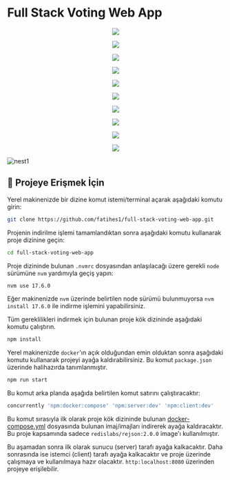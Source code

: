 # Full Stack Voting Web App

<div  align="center">

![](https://img.shields.io/badge/nestjs-E0234E?style=for-the-badge&logo=nestjs&logoColor=white)

![](https://img.shields.io/badge/React-20232A?style=for-the-badge&logo=react&logoColor=61DAFB)

![](https://img.shields.io/badge/redis-%23DD0031.svg?&style=for-the-badge&logo=redis&logoColor=white)

![](https://img.shields.io/badge/Socket.io-010101?&style=for-the-badge&logo=Socket.io&logoColor=white)

![](https://img.shields.io/badge/storybook-FF4785?style=for-the-badge&logo=storybook&logoColor=white)

![](https://img.shields.io/badge/Docker-2CA5E0?style=for-the-badge&logo=docker&logoColor=white)

![](https://img.shields.io/badge/Tailwind_CSS-38B2AC?style=for-the-badge&logo=tailwind-css&logoColor=white)

![](https://img.shields.io/badge/TypeScript-007ACC?style=for-the-badge&logo=typescript&logoColor=white)

![](https://img.shields.io/badge/eslint-3A33D1?style=for-the-badge&logo=eslint&logoColor=white)

![](https://img.shields.io/badge/prettier-1A2C34?style=for-the-badge&logo=prettier&logoColor=F7BA3E)

</div>

![nest1](https://user-images.githubusercontent.com/54971670/209147191-37124fec-734d-474d-ad49-25c7731a14bd.PNG)

## 💾 Projeye Erişmek İçin

Yerel makinenizde bir dizine komut istemi/terminal açarak aşağıdaki komutu girin:

```bash
git clone https://github.com/fatihes1/full-stack-voting-web-app.git
```

Projenin indirilme işlemi tamamlandıktan sonra aşağıdaki komutu kullanarak proje dizinine geçin:

```bash
cd full-stack-voting-web-app
```

Proje dizininde bulunan `.nvmrc` dosyasından anlaşılacağı üzere gerekli `node` sürümüne `nvm` yardımıyla geçiş yapın:

```bash
nvm use 17.6.0
```

Eğer makinenizde `nvm` üzerinde belirtilen node sürümü bulunmuyorsa `nvm install 17.6.0` ile indirme işlemini yapabilirsiniz.

Tüm gereklilikleri indirmek için bulunan proje kök dizininde aşağıdaki komutu çalıştırın.

```bash
npm install
```

Yerel makinenizde `docker`'ın açık olduğundan emin olduktan sonra aşağıdaki komutu kullanarak projeyi ayağa kaldırabilirsiniz. Bu komut `package.json` üzerinde halihazırda tanımlanmıştır.

```bash
npm run start
```

Bu komut arka planda aşağıda belirtilen komut satırını çalıştıracaktır:

```bash
concurrently 'npm:docker:compose' 'npm:server:dev' 'npm:client:dev'
```

Bu komut sırasıyla ilk olarak proje kök dizininde bulunan [docker-compose.yml](https://github.com/fatihes1/full-stack-voting-web-app/blob/main/docker-compose.yml "docker-compose.yml") dosyasında bulunan imaj/imajları indirerek ayağa kaldıracaktır. Bu proje kapsamında sadece `redislabs/rejson:2.0.0` image'ı kullanılmıştır.

Bu aşamadan sonra ilk olarak sunucu (server) tarafı ayağa kalkacaktır. Daha sonrasında ise istemci (client) tarafı ayağa kalkacaktır ve proje üzerinde çalışmaya ve kullanılmaya hazır olacaktır. `http:localhost:8080` üzerinden projeye erişilebilir.
